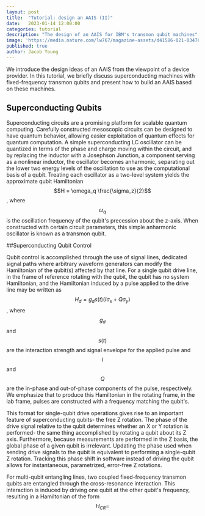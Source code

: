 ```yaml
---
layout: post
title:  "Tutorial: design an AAIS (II)"
date:   2023-01-14 12:00:00
categories: tutorial
description: "The design of an AAIS for IBM's transmon qubit machines"
image: 'https://media.nature.com/lw767/magazine-assets/d41586-021-03476-5/d41586-021-03476-5_19875844.jpg?as=webp'
published: true
author: Jacob Young
---
```


We introduce the design ideas of an AAIS from the viewpoint of a device provider. In this tutorial, we briefly discuss superconducting machines with fixed-frequency transmon qubits and present how to build an AAIS based on these machines.


## Superconducting Qubits

Superconducting circuits are a promising platform for scalable quantum computing. Carefully constructed mesoscopic circuits can be designed to have quantum behavior, allowing easier exploitation of quantum effects for quantum computation. A simple superconducting LC oscillator can be quantized in terms of the phase and charge moving within the circuit, and by replacing the inductor with a Josephson Junction, a component serving as a nonlinear inductor, the oscillator becomes anharmonic, separating out the lower two energy levels of the oscillation to use as the computational basis of a qubit. Treating each oscillator as a two-level system yields the approximate qubit Hamiltonian $$H = \omega_q \frac{\sigma_z}{2}$$, where $$\omega_q$$ is the oscillation frequency of the qubit's precession about the z-axis. When constructed with certain circuit parameters, this simple anharmonic oscillator is known as a transmon qubit.

##Superconducting Qubit Control

Qubit control is accomplished through the use of signal lines, dedicated signal paths where arbitrary waveform generators can modify the Hamiltonian of the qubit(s) affected by that line. For a single qubit drive line, in the frame of reference rotating with the qubit, the qubit has no system Hamiltonian, and the Hamiltonian induced by a pulse applied to the drive line may be written as $$H_d = g_d s(t) (I \sigma_x + Q \sigma_y)$$, where $$g_d$$ and $$s(t)$$ are the interaction strength and signal envelope for the applied pulse and $$I$$ and $$Q$$ are the in-phase and out-of-phase components of the pulse, respectively. We emphasize that to produce this Hamiltonian in the rotating frame, in the lab frame, pulses are constructed with a frequency matching the qubit's.

This format for single-qubit drive operations gives rise to an important feature of superconducting qubits- the free Z rotation. The phase of the drive signal relative to the qubit determines whether an X or Y rotation is performed- the same thing accomplished by rotating a qubit about its Z axis. Furthermore, because measurements are performed in the Z basis, the global phase of a given qubit is irrelevant. Updating the phase used when sending drive signals to the qubit is equivalent to performing a single-qubit Z rotation. Tracking this phase shift in software instead of driving the qubit allows for instantaneous, parametrized, error-free Z rotations.

For multi-qubit entangling lines, two coupled fixed-frequency transmon qubits are entangled through the cross-resonance interaction. This interaction is induced by driving one qubit at the other qubit's frequency, resulting in a Hamiltonian of the form $$H_{CR} = $$
